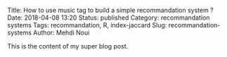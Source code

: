 Title: How to use music tag to build a simple recommandation system ?
Date: 2018-04-08 13:20
Status: published
Category: recommandation systems
Tags: recommandation, R, index-jaccard
Slug: recommandation-systems
Author: Mehdi Noui

This is the content of my super blog post.


